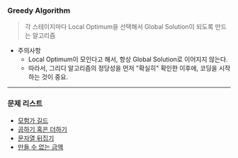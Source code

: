 ### Greedy Algorithm
> 각 스테이지마다 Local Optimum을 선택해서 Global Solution이 되도록 만드는 알고리즘

* 주의사항
  * Local Optimum이 모인다고 해서, 항상 Global Solution로 이어지지 않는다.
  * 따라서, 그리디 알고리즘의 정당성을 먼저 "확실히" 확인한 이후에, 코딩을 시작하는 것이 중요.

<hr>

### 문제 리스트

* [모험가 길드](https://github.com/PoSungKim/algorithm_review/blob/master/greedy/1.%EB%AA%A8%ED%97%98%EA%B0%80%20%EA%B8%B8%EB%93%9C.md)
* [곱하기 혹은 더하기](https://github.com/PoSungKim/algorithm_review/blob/master/greedy/2.%EA%B3%B1%ED%95%98%EA%B8%B0%20%ED%98%B9%EC%9D%80%20%EB%8D%94%ED%95%98%EA%B8%B0.md)
* [문자열 뒤집기](https://github.com/PoSungKim/algorithm_review/blob/master/greedy/3.%EB%AC%B8%EC%9E%90%EC%97%B4%20%EB%92%A4%EC%A7%91%EA%B8%B0.md)
* [만들 수 없는 금액](https://github.com/PoSungKim/algorithm_review/blob/master/greedy/4.%EB%A7%8C%EB%93%A4%20%EC%88%98%20%EC%97%86%EB%8A%94%20%EA%B8%88%EC%95%A1.md)
